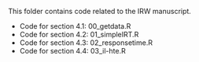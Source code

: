 This folder contains code related to the IRW manuscript. 

- Code for section 4.1: 00_getdata.R
- Code for section 4.2: 01_simpleIRT.R
- Code for section 4.3: 02_responsetime.R
- Code for section 4.4: 03_il-hte.R
